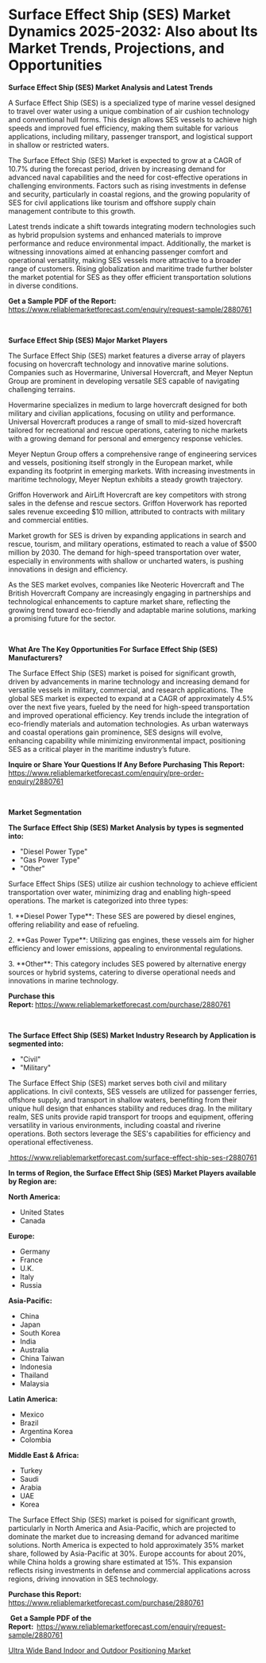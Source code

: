 <p><h1>Surface Effect Ship (SES) Market Dynamics 2025-2032: Also about Its Market Trends, Projections, and Opportunities</h1></p><p><strong>Surface Effect Ship (SES) Market Analysis and Latest Trends</strong></p>
<p><p>A Surface Effect Ship (SES) is a specialized type of marine vessel designed to travel over water using a unique combination of air cushion technology and conventional hull forms. This design allows SES vessels to achieve high speeds and improved fuel efficiency, making them suitable for various applications, including military, passenger transport, and logistical support in shallow or restricted waters.</p><p>The Surface Effect Ship (SES) Market is expected to grow at a CAGR of 10.7% during the forecast period, driven by increasing demand for advanced naval capabilities and the need for cost-effective operations in challenging environments. Factors such as rising investments in defense and security, particularly in coastal regions, and the growing popularity of SES for civil applications like tourism and offshore supply chain management contribute to this growth. </p><p>Latest trends indicate a shift towards integrating modern technologies such as hybrid propulsion systems and enhanced materials to improve performance and reduce environmental impact. Additionally, the market is witnessing innovations aimed at enhancing passenger comfort and operational versatility, making SES vessels more attractive to a broader range of customers. Rising globalization and maritime trade further bolster the market potential for SES as they offer efficient transportation solutions in diverse conditions.</p></p>
<p><strong>Get a Sample PDF of the Report:&nbsp;</strong> <a href="https://www.reliablemarketforecast.com/enquiry/request-sample/2880761?utm_campaign=2316&utm_medium=2&utm_source=Github&utm_content=ia&utm_term=12032025&utm_id=surface-effect-ship-ses">https://www.reliablemarketforecast.com/enquiry/request-sample/2880761</a></p>
<p>&nbsp;</p>
<p><strong>Surface Effect Ship (SES) Major Market Players</strong></p>
<p><p>The Surface Effect Ship (SES) market features a diverse array of players focusing on hovercraft technology and innovative marine solutions. Companies such as Hovermarine, Universal Hovercraft, and Meyer Neptun Group are prominent in developing versatile SES capable of navigating challenging terrains.</p><p>Hovermarine specializes in medium to large hovercraft designed for both military and civilian applications, focusing on utility and performance. Universal Hovercraft produces a range of small to mid-sized hovercraft tailored for recreational and rescue operations, catering to niche markets with a growing demand for personal and emergency response vehicles.</p><p>Meyer Neptun Group offers a comprehensive range of engineering services and vessels, positioning itself strongly in the European market, while expanding its footprint in emerging markets. With increasing investments in maritime technology, Meyer Neptun exhibits a steady growth trajectory.</p><p>Griffon Hoverwork and AirLift Hovercraft are key competitors with strong sales in the defense and rescue sectors. Griffon Hoverwork has reported sales revenue exceeding $10 million, attributed to contracts with military and commercial entities.</p><p>Market growth for SES is driven by expanding applications in search and rescue, tourism, and military operations, estimated to reach a value of $500 million by 2030. The demand for high-speed transportation over water, especially in environments with shallow or uncharted waters, is pushing innovations in design and efficiency.</p><p>As the SES market evolves, companies like Neoteric Hovercraft and The British Hovercraft Company are increasingly engaging in partnerships and technological enhancements to capture market share, reflecting the growing trend toward eco-friendly and adaptable marine solutions, marking a promising future for the sector.</p></p>
<p>&nbsp;</p>
<p><strong>What Are The Key Opportunities For Surface Effect Ship (SES) Manufacturers?</strong></p>
<p><p>The Surface Effect Ship (SES) market is poised for significant growth, driven by advancements in marine technology and increasing demand for versatile vessels in military, commercial, and research applications. The global SES market is expected to expand at a CAGR of approximately 4.5% over the next five years, fueled by the need for high-speed transportation and improved operational efficiency. Key trends include the integration of eco-friendly materials and automation technologies. As urban waterways and coastal operations gain prominence, SES designs will evolve, enhancing capability while minimizing environmental impact, positioning SES as a critical player in the maritime industry’s future.</p></p>
<p><strong>Inquire or Share Your Questions If Any Before Purchasing This Report:</strong> <a href="https://www.reliablemarketforecast.com/enquiry/pre-order-enquiry/2880761?utm_campaign=2316&utm_medium=2&utm_source=Github&utm_content=ia&utm_term=12032025&utm_id=surface-effect-ship-ses">https://www.reliablemarketforecast.com/enquiry/pre-order-enquiry/2880761</a></p>
<p>&nbsp;</p>
<p><strong>Market Segmentation</strong></p>
<p><strong>The Surface Effect Ship (SES) Market Analysis by types is segmented into:</strong></p>
<p><ul><li>"Diesel Power Type"</li><li>"Gas Power Type"</li><li>"Other"</li></ul></p>
<p><p>Surface Effect Ships (SES) utilize air cushion technology to achieve efficient transportation over water, minimizing drag and enabling high-speed operations. The market is categorized into three types: </p><p>1. **Diesel Power Type**: These SES are powered by diesel engines, offering reliability and ease of refueling.</p><p>2. **Gas Power Type**: Utilizing gas engines, these vessels aim for higher efficiency and lower emissions, appealing to environmental regulations.</p><p>3. **Other**: This category includes SES powered by alternative energy sources or hybrid systems, catering to diverse operational needs and innovations in marine technology.</p></p>
<p><strong>Purchase this Report:&nbsp;</strong><a href="https://www.reliablemarketforecast.com/purchase/2880761?utm_campaign=2316&utm_medium=2&utm_source=Github&utm_content=ia&utm_term=12032025&utm_id=surface-effect-ship-ses">https://www.reliablemarketforecast.com/purchase/2880761</a></p>
<p>&nbsp;</p>
<p><strong>The Surface Effect Ship (SES) Market Industry Research by Application is segmented into:</strong></p>
<p><ul><li>"Civil"</li><li>"Military"</li></ul></p>
<p><p>The Surface Effect Ship (SES) market serves both civil and military applications. In civil contexts, SES vessels are utilized for passenger ferries, offshore supply, and transport in shallow waters, benefiting from their unique hull design that enhances stability and reduces drag. In the military realm, SES units provide rapid transport for troops and equipment, offering versatility in various environments, including coastal and riverine operations. Both sectors leverage the SES's capabilities for efficiency and operational effectiveness.</p></p>
<p><a href="https://www.reliablemarketforecast.com/surface-effect-ship-ses-r2880761?utm_campaign=2316&utm_medium=2&utm_source=Github&utm_content=ia&utm_term=12032025&utm_id=surface-effect-ship-ses">&nbsp;https://www.reliablemarketforecast.com/surface-effect-ship-ses-r2880761</a></p>
<p><strong>In terms of Region, the Surface Effect Ship (SES) Market Players available by Region are:</strong></p>
<p>
    <p> <strong> North America: </strong>
        <ul>
            <li>United States</li>
            <li>Canada</li>
        </ul>
        </p> 
    <p> <strong> Europe: </strong>
        <ul>
            <li>Germany</li>
            <li>France</li>
            <li>U.K.</li>
            <li>Italy</li>
            <li>Russia</li>
        </ul>
        </p> 
    <p> <strong> Asia-Pacific: </strong>
        <ul>
            <li>China</li>
            <li>Japan</li>
            <li>South Korea</li>
            <li>India</li>
            <li>Australia</li>
            <li>China Taiwan</li>
            <li>Indonesia</li>
            <li>Thailand</li>
            <li>Malaysia</li>
        </ul>
        </p> 
    <p> <strong> Latin America: </strong>
        <ul>
            <li>Mexico</li>
            <li>Brazil</li>
            <li>Argentina Korea</li>
            <li>Colombia</li>
        </ul>
        </p> 
    <p> <strong> Middle East & Africa: </strong>
        <ul>
            <li>Turkey</li>
            <li>Saudi</li>
            <li>Arabia</li>
            <li>UAE</li>
            <li>Korea</li>
        </ul>
    </p>
    </p>
<p><p>The Surface Effect Ship (SES) market is poised for significant growth, particularly in North America and Asia-Pacific, which are projected to dominate the market due to increasing demand for advanced maritime solutions. North America is expected to hold approximately 35% market share, followed by Asia-Pacific at 30%. Europe accounts for about 20%, while China holds a growing share estimated at 15%. This expansion reflects rising investments in defense and commercial applications across regions, driving innovation in SES technology.</p></p>
<p><strong>Purchase this Report: </strong><a href="https://www.reliablemarketforecast.com/purchase/2880761?utm_campaign=2316&utm_medium=2&utm_source=Github&utm_content=ia&utm_term=12032025&utm_id=surface-effect-ship-ses">https://www.reliablemarketforecast.com/purchase/2880761</a></p>
<p>&nbsp;<strong>Get a Sample PDF of the Report:&nbsp;&nbsp;</strong><a href="https://www.reliablemarketforecast.com/enquiry/request-sample/2880761?utm_campaign=2316&utm_medium=2&utm_source=Github&utm_content=ia&utm_term=12032025&utm_id=surface-effect-ship-ses">https://www.reliablemarketforecast.com/enquiry/request-sample/2880761</a></p>
<p><strong></strong></p>
<p><p><a href="https://github.com/bensemilia864/Market-Research-Report-List-1/blob/main/ultra-wide-band-indoor-and-outdoor-positioning-market.md?utm_campaign=2316&utm_medium=2&utm_source=Github&utm_content=ia&utm_term=12032025&utm_id=surface-effect-ship-ses">Ultra Wide Band Indoor and Outdoor Positioning Market</a></p></p>